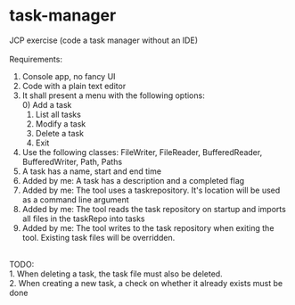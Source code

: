 # task-manager
JCP exercise (code a task manager without an IDE)<BR>
<BR>
Requirements:<BR>
1. Console app, no fancy UI<BR>
2. Code with a plain text editor<BR>
3. It shall present a menu with the following options:<BR>
    0) Add a task<BR>
    1) List all tasks<BR>
    2) Modify a task<BR>
    3) Delete a task<BR>
    4) Exit<BR>
4. Use the following classes: FileWriter, FileReader, BufferedReader, BufferedWriter, Path, Paths<BR>
5. A task has a name, start and end time<BR>
6. Added by me: A task has a description and a completed flag<BR>
7. Added by me: The tool uses a taskrepository. It's location will be used as a command line argument<BR>
8. Added by me: The tool reads the task repository on startup and imports all files in the taskRepo into tasks<BR>
9. Added by me: The tool writes to the task repository when exiting the tool. Existing task files will be overridden.<BR>
<BR>
TODO:<BR>
1. When deleting a task, the task file must also be deleted.<BR>
2. When creating a new task, a check on whether it already exists must be done<BR>
